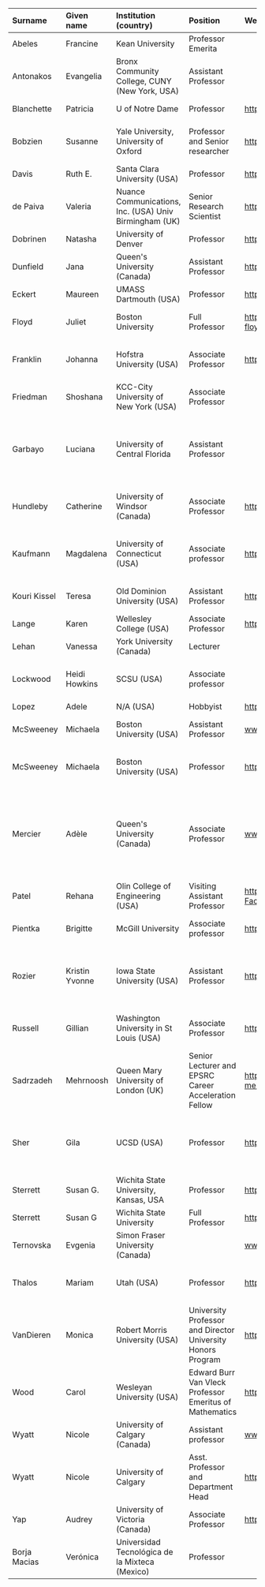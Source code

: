| Surname | Given name | Institution (country) | Position | Website | Email | Areas (separate by commas) |
|:-|:-|:-|:-|:-|:-|:-|
Abeles | Francine | Kean University | Professor Emerita | | fabeles@kean.edu | History of logic in 19th & 20th centuries
Antonakos | Evangelia | Bronx Community College, CUNY (New York, USA) | Assistant Professor | | evangelia.antonakos@bcc.cuny.edu | mathematical logic, modal episemology
Blanchette | Patricia | U of Notre Dame | Professor | https://www3.nd.edu/~pblanche/ | blanchette.1@nd.edu | philosophy of logic, history of logic
Bobzien | Susanne | Yale University, University of Oxford | Professor and Senior researcher | http://philosophy.yale.edu/bobzien | bobzien@yale.edu | Philosophical logic, History of logic, Vagueness, higher-order vagueness, ancient logic (from Aristotle to Boethius)
Davis | Ruth E. | Santa Clara University (USA) | Professor | http://www.cse.scu.edu/~rdavis/html/homepage.html | rdavis-AT-scu-DOT-edu | logic and semantics of programming languages
de Paiva | Valeria | Nuance Communications, Inc. (USA) Univ Birmingham (UK) | Senior Research Scientist | http://vcvpaiva.github.io/ | valeria.depaiva @ gmail.com | Categorical Logic, category theory, linear and intuitionistic logic
Dobrinen | Natasha | University of Denver | Professor | http://cs.du.edu/~ndobrine/ | natasha.dobrinen@du.edu | Logic and Set Theory, Ramsey Theory
Dunfield | Jana | Queen's University (Canada) | Assistant Professor | https://research.cs.queensu.ca/home/jana/ | jana @ cs.queensu.ca | programming languages
Eckert | Maureen | UMASS Dartmouth (USA) | Professor | https://philpeople.org/profiles/maureen-eckert | meckert@umassd.edu | Non-classical logic, Feminist Logic
Floyd | Juliet | Boston University | Full Professor | http://www.bu.edu/philo/people/faculty/full-time/juliet-floyd/ | jfloyd@bu.edu | Philosophy of logic, History of Logic, Kant, Goedel, Frege, Russell, Wittgenstein
Franklin | Johanna | Hofstra University (USA) | Associate Professor | https://people.hofstra.edu/Johanna_N_Franklin/ | johanna.n.franklin@hofstra.edu | mathematical logic, computability theory, algorithmic randomness, effective structure theory
Friedman | Shoshana | KCC-City University of New York (USA) | Associate Professor | | shoshana.friedman@nylogic.org | Mathematical logic, Set theory
Garbayo | Luciana | University of Central Florida | Assistant Professor | | Luciana.Garbayo@ucf.edu; lusgarbayo@gmail.com | Logic, Computation and Scientific Methodology , Epistemology, Modal Logic & Game Theoretic Semantics, Decision Science, Natural Language Processing, Model theory, Sheaves, Cohomology
Hundleby | Catherine | University of Windsor (Canada) | Associate Professor | http://www.uwindsor.ca/hundleby/ | hundleby@uwindsor.ca | Informal Logic, Feminist critiques of logic, argumentation theory, fallacies, scientific reasoning
Kaufmann | Magdalena | University of Connecticut (USA) | Associate professor | http://magdalena-kaufmann.uconn.edu/ | magdalena.kaufmann@uconn.edu | Formal Semantics and pragmatics (linguistics), Philosophical logic, linguistic modality, clause types, deontic logic
Kouri Kissel | Teresa | Old Dominion University (USA) | Assistant Professor | https://sites.google.com/site/teresakouri/home | tkouri@odu.edu | Philosophy of Logic, Philosophy of Language, logical pluralism, mathematical structuralism
Lange | Karen | Wellesley College (USA) | Associate Professor | https://www.wellesley.edu/math/faculty/karen_lange | karen.lange@wellesley.edu | Computability Theory
Lehan | Vanessa | York University (Canada) | Lecturer | | vlehan@yorku.ca | Philosophy of Logic, Methodology in Logic
Lockwood | Heidi Howkins | SCSU (USA) | Associate professor | | lockwoodh1@southernct.edu or hhlockwood@gmail.com | philosophical and mathematical logic, modal epistemology, non-standard logics, logic of provability
Lopez | Adele | N/A (USA) | Hobbyist | http://adelelopez.com | adeletlopez@gmail.com |
McSweeney | Michaela | Boston University (USA) | Assistant Professor | www.michaela-mcsweeney.com | m3@bu.edu | philosophy of logic, metaphysics, intersection of metaphysics/epistemology/logic
McSweeney | Michaela | Boston University (USA) | Professor | https://www.michaela-mcsweeney.com/ | michaelamcs@gmail.com | philosophy of logic, metaphysics, philosophy of science, metaphysics of logic, epistemology of logic
Mercier | Adèle | Queen's University (Canada) | Associate Professor | www.ub.edu/grc_logos/people/amercier/proof3.htm | adele.mercier@gmail.com | Philosophy of Logic, Philosophy of Thought and Language, modal and non-classical logics, natural language semantics, applications of formal logic, theoretical linguistics, and philosophy of thought and language to social and political debates
Patel | Rehana | Olin College of Engineering (USA) | Visiting Assistant Professor | http://www.olin.edu/faculty/faculty_profile.aspx?FacultyId=70 | rehana.patel@olin.edu | Mathematical logic, model theory, applications of model theory to combinatorics
Pientka | Brigitte | McGill University | Associate professor | http://www.cs.mcgill.ca/~bpientka | bpientka@cs.mcgill.ca | Programming Languages, Theorem Proving; constructive logic and type theory
Rozier | Kristin Yvonne | Iowa State University (USA) | Assistant Professor | http://laboratory.temporallogic.org/ | kyrozier@iastate.edu | Formal Methods: Model Checking, Runtime Verification, Temporal Logic Specification and Satisfiability, LTL, MLTL, SMV-language and related modeling
Russell | Gillian | Washington University in St Louis (USA) | Associate Professor | http://www.artsci.wustl.edu/~grussell/ | grussell@artsci.wustl.edu | Philosophy of Logic, Philosophy of Language, Logic and Indexicality, Logical Pluralism, Barriers to Implication
Sadrzadeh | Mehrnoosh | Queen Mary University of London (UK) | Senior Lecturer and EPSRC Career Acceleration Fellow | http://www.eecs.qmul.ac.uk/people/view/33472/dr-mehrnoosh-sadrzadeh | mehrnoosh.sadrzadeh@qmul.ac.uk | Mathematical logic, Artificial Intelligence, Compositional Distributional Semantics, Category Theoretical Models of Natural Language, Pregroup Grammars
Sher | Gila | UCSD (USA) | Professor | http://philosophyfaculty.ucsd.edu/faculty/gsher/index.htm | gsher@ucsd.edu | Philosophy of Logic, Epistemology, Truth, Philosophical Foundations of Logic, Relations between Logic & Mathematics, Truth in Logic & Mathematics
Sterrett | Susan G. | Wichita State University, Kansas, USA | Professor | https://wichita.academia.edu/SusanSterrett | susangsterrett@gmail.com | Philosophy of science, philosophical logic, role of mathematics in sciences
Sterrett | Susan G | Wichita State University | Full Professor | https://www.susangsterrett.com/ | susangsterrett@gmail.com | Philosophy of Science , AI/Philosophical Logic/PhilMind
Ternovska | Evgenia | Simon Fraser University (Canada) | | www.cs.sfu.ca/~ter | ter@sfu.ca | Computational logic
Thalos | Mariam | Utah (USA) | Professor | http://www.thalos.web.utah.edu | m.thalos@utah.edu | Philosophy of logic, philosophy of science, philosophy of physics, Philosophy of decision, Philosophy of mathematics
VanDieren | Monica | Robert Morris University (USA) | University Professor and Director University Honors Program | http://academics.rmu.edu/~vandieren/index.htm | vandieren@rmu.edu | mathematical logic, category theory , model theory, non-elementary classes, set theory
Wood | Carol | Wesleyan University (USA) | Edward Burr Van Vleck Professor Emeritus of Mathematics | http://cwoodconf.conference.wesleyan.edu/ | cwood@wesleyan.edu | Mathematical logic, applications of model theory to algebra
Wyatt | Nicole | University of Calgary (Canada) | Assistant professor | www.nicolewyatt.net | nicole.wyatt@ucalgary.ca | Philosophy of Logic, Philosophy of Language, logical pluralism
Wyatt | Nicole | University of Calgary | Asst. Professor and Department Head | http://www.nicolewyatt.net | nicole.wyatt@ucalgary.ca | Philosophy of Logic, Philosophy of Language, Medieval Philosophy, Philosophy of Sex and Love, Logical Pluralism, Pragmatics, Speech Act Theory
Yap | Audrey | University of Victoria (Canada) | Associate Professor | http://web.uvic.ca/~ayap/ | ayap@uvic.ca | philosophy of logic, history and philosophy of math, (dynamic) epistemic logic
Borja Macias | Verónica | Universidad Tecnológica de la Mixteca (Mexico) | Professor | | vero0304@gmail.com | Non-classical logic, Logic Programming, Knowledge representation
